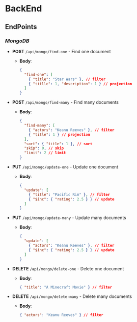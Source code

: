 # BackEnd

## EndPoints

### _MongoDB_

- **POST** `/api/mongo/find-one` - Find one document

  - **Body**:

    ```json
    {
      "find-one": [
        { "title": "Star Wars" }, // filter
        { "titlle": 1, "description": 1 } // projection
      ]
    }
    ```

- **POST** `/api/mongo/find-many` - Find many documents

  - **Body**:

    ```json
    {
      "find-many": [
        { "actors": "Keanu Reeves" }, // filter
        { "title": 1 } // projection
      ],
      "sort": { "title": 1 }, // sort
      "skip": 0, // skip
      "limit": 2 // limit
    }
    ```

- **PUT** `/api/mongo/update-one` - Update one document

  - **Body**:
    ```json
    {
      "update": [
        { "title": "Pacific Rim" }, // filter
        { "$inc": { "rating": 2.5 } } // update
      ]
    }
    ```

- **PUT** `/api/mongo/update-many` - Update many documents
  - **Body**:
    ```json
    {
      "update": [
        { "actors": "Keanu Reeves" }, // filter
        { "$inc": { "rating": 2.5 } } // update
      ]
    }
    ```
- **DELETE** `/api/mongo/delete-one` - Delete one document

  - **Body**:
    ```json
    { "title": "A Minecraft Movie" } // filter
    ```

- **DELETE** `/api/mongo/delete-many` - Delete many documents
  - **Body**:
    ```json
    { "actors": "Keanu Reeves" } // filter
    ```
